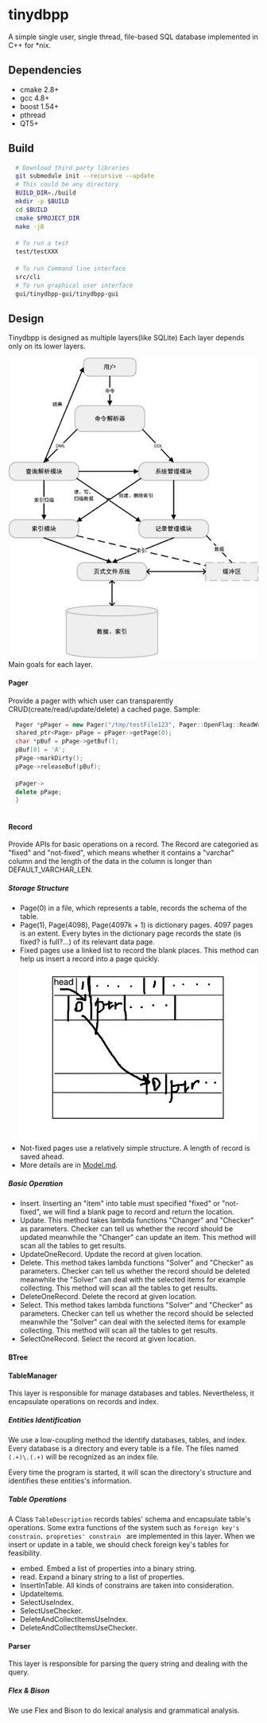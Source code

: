 # tinydbpp
A simple single user, single thread, file-based SQL database implemented in C++ for *nix.

## Dependencies
  - cmake 2.8+
  - gcc 4.8+
  - boost 1.54+
  - pthread
  - QT5+

## Build

```bash
  # Download third party libraries
  git submodule init --recursive --update
  # This could be any directory
  BUILD_DIR=./build
  mkdir -p $BUILD
  cd $BUILD
  cmake $PROJECT_DIR
  make -j8
  
  # To run a test
  test/testXXX
  
  # To run Command line interface
  src/cli
  # To run graphical user interface
  gui/tinydbpp-gui/tinydbpp-gui
```

## Design
Tinydbpp is designed as multiple layers(like SQLite)
Each layer depends only on its lower layers.

![](pic/database.png)
Main goals for each layer.
#### Pager 
Provide a pager with which user can transparently CRUD(create/read/update/delete) a cached page.
Sample:
```c++
  Pager *pPager = new Pager("/tmp/testFile123", Pager::OpenFlag::ReadWrite);
  shared_ptr<Page> pPage = pPager->getPage(0);
  char *pBuf = pPage->getBuf();
  pBuf[0] = 'A';
  pPage->markDirty();
  pPage->releaseBuf(pBuf);
  
  pPager->
  delete pPage;
  }
    
```

#### Record
Provide APIs for basic operations on a record. The Record are categoried as "fixed" and "not-fixed", which means whether it contains a "varchar" column and the length of the data in the column is longer than DEFAULT_VARCHAR_LEN.
##### Storage Structure
- Page(0) in a file, which represents a table, records the schema of the table.
- Page(1), Page(4098), Page(4097k + 1) is dictionary pages. 4097 pages is an extent. Every bytes in the dictionary page records the state (is fixed? is full?...) of its relevant data page.
- Fixed pages use a linked list to record the blank places. This method can help us insert a record into a page quickly. 
![](pic/fixed.png)
- Not-fixed pages use a relatively simple structure. A length of record is saved ahead.
- More details are in [Model.md](Model.md).
##### Basic Operation
- Insert. Inserting an "item" into table must specified "fixed" or "not-fixed", we will find a blank page to record and return the location.  
- Update. This method takes lambda functions "Changer" and "Checker" as parameters. Checker can tell us whether the record should be updated meanwhile the "Changer" can update an item. This method will scan all the tables to get results.
- UpdateOneRecord. Update the record at given location.
- Delete. This method takes lambda functions "Solver" and "Checker" as parameters. Checker can tell us whether the record should be deleted meanwhile the "Solver" can deal with the selected items for example collecting. This method will scan all the tables to get results.
- DeleteOneRecord. Delete the record at given location.
- Select. This method takes lambda functions "Solver" and "Checker" as parameters. Checker can tell us whether the record should be selected meanwhile the "Solver" can deal with the selected items for example collecting. This method will scan all the tables to get results.
- SelectOneRecord. Select the record at given location.
#### BTree

#### TableManager
This layer is responsible for manage databases and tables. Nevertheless, it encapsulate operations on records and index.
##### Entities Identification
We use a low-coupling method the identify databases, tables, and index. Every database is a directory and every table is a file. The files named `(.+)\.(.+)` will be recognized as an index file.

Every time the program is started, it will scan the directory's structure and identifies these entities's information.
##### Table Operations
A Class `TableDescription` records tables' schema and encapsulate table's operations. Some extra functions of the system such as `foreign key's constrain、propreties' constrain ` are implemented in this layer. When we insert or update in a table, we should check foreign key's tables for feasibility.
- embed. Embed a list of properties into a binary string.
- read. Expand a binary string to a list of properties.
- InsertInTable. All kinds of constrains are taken into consideration.
- UpdateItems. 
- SelectUseIndex.
- SelectUseChecker.
- DeleteAndCollectItemsUseIndex.
- DeleteAndCollectItemsUseChecker.

#### Parser
This layer is responsible for parsing the query string and dealing with the query. 
##### Flex & Bison
We use Flex and Bison to do lexical analysis and grammatical analysis. 